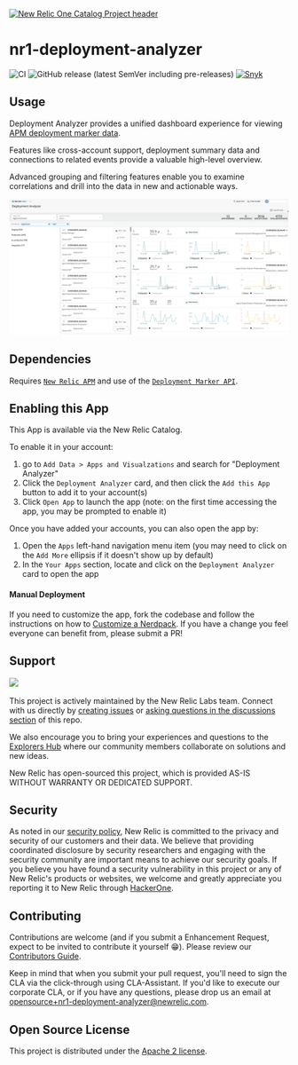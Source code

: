 [![New Relic One Catalog Project header](https://github.com/newrelic/opensource-website/raw/master/src/images/categories/New_Relic_One_Catalog_Project.png)](https://opensource.newrelic.com/oss-category/#new-relic-one-catalog-project)

# nr1-deployment-analyzer

![CI](https://github.com/newrelic/nr1-deployment-analyzer/workflows/CI/badge.svg) ![GitHub release (latest SemVer including pre-releases)](https://img.shields.io/github/v/release/newrelic/nr1-deployment-analyzer?include_prereleases&sort=semver) [![Snyk](https://snyk.io/test/github/newrelic/nr1-deployment-analyzer/badge.svg)](https://snyk.io/test/github/newrelic/nr1-deployment-analyzer)

## Usage

Deployment Analyzer provides a unified dashboard experience for viewing [APM deployment marker data](https://docs.newrelic.com/docs/apm/new-relic-apm/maintenance/record-monitor-deployments/).

Features like cross-account support, deployment summary data and connections to related events provide a valuable high-level overview.

Advanced grouping and filtering features enable you to examine correlations and drill into the data in new and actionable ways.

![Screenshot](./catalog/screenshots/nr1-deployment-analyzer-1.png)

## Dependencies

Requires [`New Relic APM`](https://newrelic.com/products/application-monitoring) and use of the [`Deployment Marker API`](https://docs.newrelic.com/docs/apm/new-relic-apm/maintenance/record-deployments-webhooks-or-api).

## Enabling this App

This App is available via the New Relic Catalog. 

To enable it in your account: 
1. go to `Add Data > Apps and Visualzations` and search for "Deployment Analyzer"
2. Click the `Deployment Analyzer` card, and then click the `Add this App` button to add it to your account(s)
3. Click `Open App` to launch the app (note: on the first time accessing the app, you may be prompted to enable it)

Once you have added your accounts, you can also open the app by:
1. Open the `Apps` left-hand navigation menu item (you may need to click on the `Add More` ellipsis if it doesn't show up by default)
2. In the `Your Apps` section, locate and click on the `Deployment Analyzer` card to open the app 


#### Manual Deployment
If you need to customize the app, fork the codebase and follow the instructions on how to [Customize a Nerdpack](https://developer.newrelic.com/build-apps/customize-nerdpack). If you have a change you feel everyone can benefit from, please submit a PR!

## Support

<a href="https://github.com/newrelic?q=nrlabs-viz&amp;type=all&amp;language=&amp;sort="><img src="https://user-images.githubusercontent.com/1786630/214122263-7a5795f6-f4e3-4aa0-b3f5-2f27aff16098.png" height=50 /></a>

This project is actively maintained by the New Relic Labs team. Connect with us directly by [creating issues](../../issues) or [asking questions in the discussions section](../../discussions) of this repo.

We also encourage you to bring your experiences and questions to the [Explorers Hub](https://discuss.newrelic.com) where our community members collaborate on solutions and new ideas.

New Relic has open-sourced this project, which is provided AS-IS WITHOUT WARRANTY OR DEDICATED SUPPORT.

## Security

As noted in our [security policy](https://github.com/newrelic/nr1-deployment-analyzer/security/policy), New Relic is committed to the privacy and security of our customers and their data. We believe that providing coordinated disclosure by security researchers and engaging with the security community are important means to achieve our security goals.
If you believe you have found a security vulnerability in this project or any of New Relic's products or websites, we welcome and greatly appreciate you reporting it to New Relic through [HackerOne](https://hackerone.com/newrelic).

## Contributing

Contributions are welcome (and if you submit a Enhancement Request, expect to be invited to contribute it yourself :grin:). Please review our [Contributors Guide](./CONTRIBUTING.md).

Keep in mind that when you submit your pull request, you'll need to sign the CLA via the click-through using CLA-Assistant. If you'd like to execute our corporate CLA, or if you have any questions, please drop us an email at opensource+nr1-deployment-analyzer@newrelic.com.

## Open Source License

This project is distributed under the [Apache 2 license](./LICENSE).
